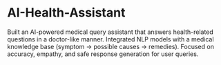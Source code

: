 # AI-Health-Assistant
Built an AI-powered medical query assistant that answers health-related questions in a doctor-like manner. Integrated NLP models with a medical knowledge base (symptom → possible causes → remedies). Focused on accuracy, empathy, and safe response generation for user queries.
